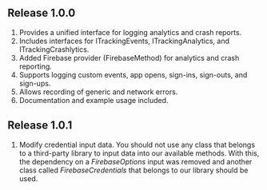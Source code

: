 ## Release 1.0.0

1. Provides a unified interface for logging analytics and crash reports.
2. Includes interfaces for ITrackingEvents, ITrackingAnalytics, and ITrackingCrashlytics.
3. Added Firebase provider (FirebaseMethod) for analytics and crash reporting.
4. Supports logging custom events, app opens, sign-ins, sign-outs, and sign-ups.
5. Allows recording of generic and network errors.
6. Documentation and example usage included.

## Release 1.0.1

1. Modify credential input data. You should not use any class that belongs to a third-party library to input data into our available methods. With this, the dependency on a _FirebaseOptions_ input was removed and another class called _FirebaseCredentials_ that belongs to our library should be used.
